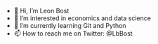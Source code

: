 - 👋 Hi, I’m Leon Bost
- 👀 I’m interested in economics and data science
- 🌱 I’m currently learning Git and Python
- 📫 How to reach me on Twitter: @LbBost 

<!---
lion20092009/lion20092009 is a ✨ special ✨ repository because its `README.md` (this file) appears on your GitHub profile.
You can click the Preview link to take a look at your changes.
--->
